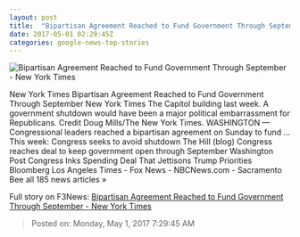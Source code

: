 ```yaml
---
layout: post
title:  "Bipartisan Agreement Reached to Fund Government Through September - New York Times"
date: 2017-05-01 02:29:45Z
categories: google-news-top-stories
---
```


![Bipartisan Agreement Reached to Fund Government Through September - New York Times](https://static01.nyt.com/images/2017/05/01/us/01cong/01cong-facebookJumbo.jpg)

New York Times Bipartisan Agreement Reached to Fund Government Through September New York Times The Capitol building last week. A government shutdown would have been a major political embarrassment for Republicans. Credit Doug Mills/The New York Times. WASHINGTON — Congressional leaders reached a bipartisan agreement on Sunday to fund ... This week: Congress seeks to avoid shutdown The Hill (blog) Congress reaches deal to keep government open through September Washington Post Congress Inks Spending Deal That Jettisons Trump Priorities Bloomberg Los Angeles Times - Fox News - NBCNews.com - Sacramento Bee all 185 news articles »


Full story on F3News: [Bipartisan Agreement Reached to Fund Government Through September - New York Times](http://www.f3nws.com/n/cRfRUE)

> Posted on: Monday, May 1, 2017 7:29:45 AM
